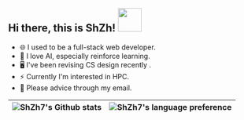 ## Hi there, this is ShZh! <img src="https://github.githubassets.com/images/mona-whisper.gif" width=48 height=48 />

- 🌐 I used to be a full-stack web developer.
- 🤖️ I love AI, especially reinforce learning.
- 🖥 I've been revising CS design recently .
- ⚡ Currently I'm interested in HPC.
- 💬 Please advice through my email.


| <img src="https://github-readme-stats.vercel.app/api?username=Sh-Zh-7&show_icons=true&count_private=true&hide_border=true" alt="ShZh7's Github stats" align="center" /> | <img src="https://github-readme-stats.vercel.app/api/top-langs/?username=Sh-Zh-7&layout=compact&hide_border=true" alt="ShZh7's language preference" align="center" /> |
| ------------- | ------------- |
